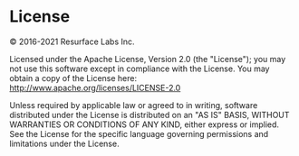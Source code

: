 # License

&copy; 2016-2021 Resurface Labs Inc.

Licensed under the Apache License, Version 2.0 (the "License"); you may not use this software except in compliance with
the License. You may obtain a copy of the License here: http://www.apache.org/licenses/LICENSE-2.0

Unless required by applicable law or agreed to in writing, software distributed under the License is distributed on an
"AS IS" BASIS, WITHOUT WARRANTIES OR CONDITIONS OF ANY KIND, either express or implied. See the License for the specific
language governing permissions and limitations under the License.